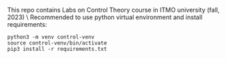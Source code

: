 This repo contains Labs on Control Theory course in ITMO university (fall, 2023) \\
Recommended to use python virtual environment and install  requirements:
```
python3 -m venv control-venv
source control-venv/bin/activate
pip3 install -r requirements.txt
```